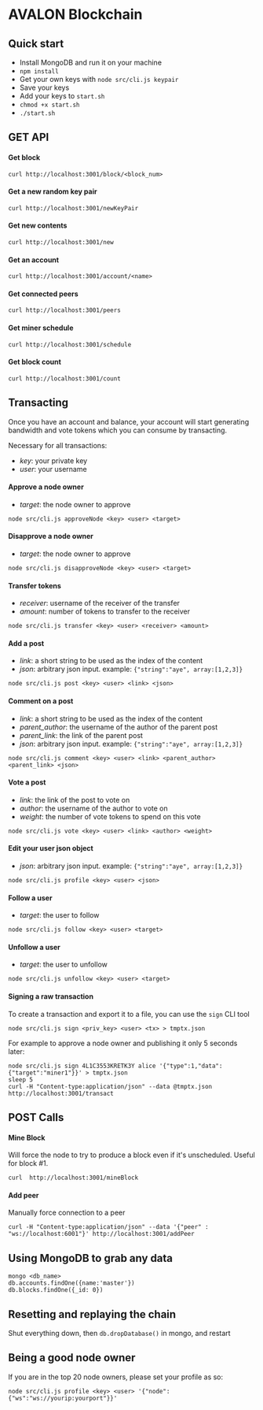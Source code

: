 # AVALON Blockchain

## Quick start
* Install MongoDB and run it on your machine
* `npm install`
* Get your own keys with `node src/cli.js keypair`
* Save your keys
* Add your keys to `start.sh`
* `chmod +x start.sh`
* `./start.sh`

## GET API

#### Get block
```
curl http://localhost:3001/block/<block_num>
```

#### Get a new random key pair
```
curl http://localhost:3001/newKeyPair
```

#### Get new contents
```
curl http://localhost:3001/new
```

#### Get an account
```
curl http://localhost:3001/account/<name>
```

#### Get connected peers
```
curl http://localhost:3001/peers
```

#### Get miner schedule
```
curl http://localhost:3001/schedule
```

#### Get block count
```
curl http://localhost:3001/count
```

## Transacting
Once you have an account and balance, your account will start generating bandwidth and vote tokens which you can consume by transacting.

Necessary for all transactions:
* *key*: your private key
* *user*: your username

#### Approve a node owner
* *target*: the node owner to approve
```
node src/cli.js approveNode <key> <user> <target>
```

#### Disapprove a node owner
* *target*: the node owner to approve
```
node src/cli.js disapproveNode <key> <user> <target>
```

#### Transfer tokens
* *receiver*: username of the receiver of the transfer
* *amount*: number of tokens to transfer to the receiver
```
node src/cli.js transfer <key> <user> <receiver> <amount>
```

#### Add a post
* *link*: a short string to be used as the index of the content
* *json*: arbitrary json input. example: `{"string":"aye", array:[1,2,3]}`
```
node src/cli.js post <key> <user> <link> <json>
```

#### Comment on a post
* *link*: a short string to be used as the index of the content
* *parent_author*: the username of the author of the parent post
* *parent_link*: the link of the parent post
* *json*: arbitrary json input. example: `{"string":"aye", array:[1,2,3]}`
```
node src/cli.js comment <key> <user> <link> <parent_author> <parent_link> <json>
```

#### Vote a post
* *link*: the link of the post to vote on
* *author*: the username of the author to vote on
* *weight*: the number of vote tokens to spend on this vote
```
node src/cli.js vote <key> <user> <link> <author> <weight>
```

#### Edit your user json object
* *json*: arbitrary json input. example: `{"string":"aye", array:[1,2,3]}`
```
node src/cli.js profile <key> <user> <json>
```

#### Follow a user
* *target*: the user to follow
```
node src/cli.js follow <key> <user> <target>
```

#### Unfollow a user
* *target*: the user to unfollow
```
node src/cli.js unfollow <key> <user> <target>
```

#### Signing a raw transaction

To create a transaction and export it to a file, you can use the `sign` CLI tool
```
node src/cli.js sign <priv_key> <user> <tx> > tmptx.json
```
For example to approve a node owner and publishing it only 5 seconds later:
```
node src/cli.js sign 4L1C3553KRETK3Y alice '{"type":1,"data":{"target":"miner1"}}' > tmptx.json
sleep 5
curl -H "Content-type:application/json" --data @tmptx.json http://localhost:3001/transact
```

## POST Calls

#### Mine Block
Will force the node to try to produce a block even if it's unscheduled. Useful for block #1.
```
curl  http://localhost:3001/mineBlock
``` 

#### Add peer
Manually force connection to a peer
```
curl -H "Content-type:application/json" --data '{"peer" : "ws://localhost:6001"}' http://localhost:3001/addPeer
```

## Using MongoDB to grab any data
```
mongo <db_name>
db.accounts.findOne({name:'master'})
db.blocks.findOne({_id: 0})
```

## Resetting and replaying the chain
Shut everything down, then `db.dropDatabase()` in mongo, and restart

## Being a good node owner
If you are in the top 20 node owners, please set your profile as so:
```
node src/cli.js profile <key> <user> '{"node":{"ws":"ws://yourip:yourport"}}'
```
